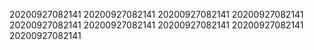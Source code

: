 20200927082141
20200927082141
20200927082141
20200927082141
20200927082141
20200927082141
20200927082141
20200927082141
20200927082141
